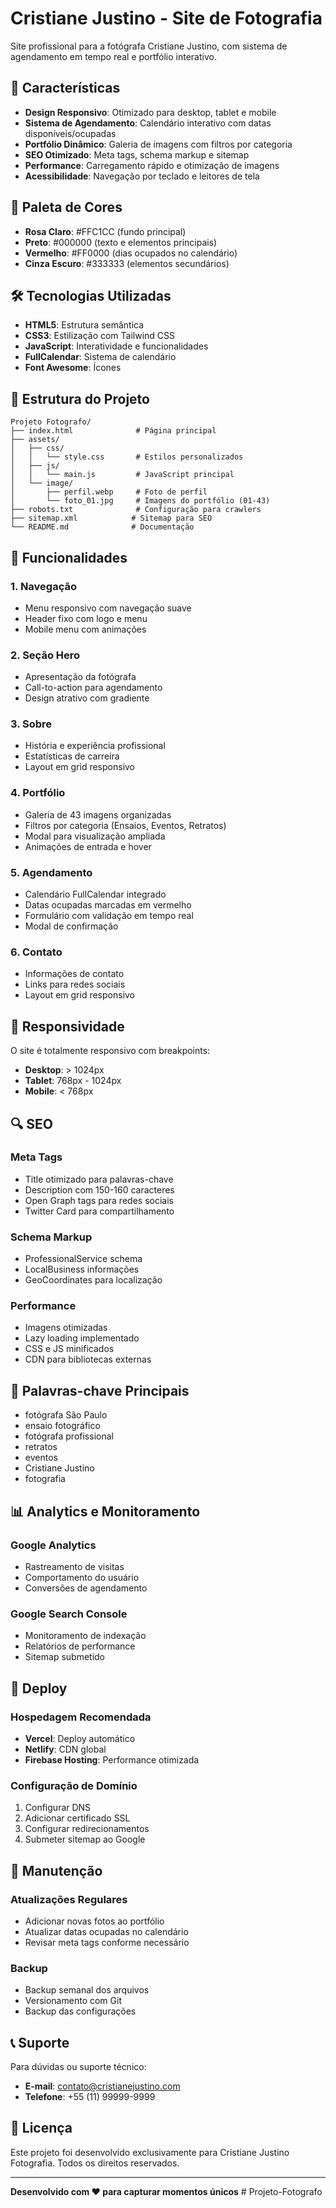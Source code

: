 # Cristiane Justino - Site de Fotografia

Site profissional para a fotógrafa Cristiane Justino, com sistema de agendamento em tempo real e portfólio interativo.

## 🎯 Características

- **Design Responsivo**: Otimizado para desktop, tablet e mobile
- **Sistema de Agendamento**: Calendário interativo com datas disponíveis/ocupadas
- **Portfólio Dinâmico**: Galeria de imagens com filtros por categoria
- **SEO Otimizado**: Meta tags, schema markup e sitemap
- **Performance**: Carregamento rápido e otimização de imagens
- **Acessibilidade**: Navegação por teclado e leitores de tela

## 🎨 Paleta de Cores

- **Rosa Claro**: #FFC1CC (fundo principal)
- **Preto**: #000000 (texto e elementos principais)
- **Vermelho**: #FF0000 (dias ocupados no calendário)
- **Cinza Escuro**: #333333 (elementos secundários)

## 🛠️ Tecnologias Utilizadas

- **HTML5**: Estrutura semântica
- **CSS3**: Estilização com Tailwind CSS
- **JavaScript**: Interatividade e funcionalidades
- **FullCalendar**: Sistema de calendário
- **Font Awesome**: Ícones

## 📁 Estrutura do Projeto

```
Projeto Fotografo/
├── index.html              # Página principal
├── assets/
│   ├── css/
│   │   └── style.css       # Estilos personalizados
│   ├── js/
│   │   └── main.js         # JavaScript principal
│   └── image/
│       ├── perfil.webp     # Foto de perfil
│       └── foto_01.jpg     # Imagens do portfólio (01-43)
├── robots.txt              # Configuração para crawlers
├── sitemap.xml            # Sitemap para SEO
└── README.md              # Documentação
```

## 🚀 Funcionalidades

### 1. Navegação
- Menu responsivo com navegação suave
- Header fixo com logo e menu
- Mobile menu com animações

### 2. Seção Hero
- Apresentação da fotógrafa
- Call-to-action para agendamento
- Design atrativo com gradiente

### 3. Sobre
- História e experiência profissional
- Estatísticas de carreira
- Layout em grid responsivo

### 4. Portfólio
- Galeria de 43 imagens organizadas
- Filtros por categoria (Ensaios, Eventos, Retratos)
- Modal para visualização ampliada
- Animações de entrada e hover

### 5. Agendamento
- Calendário FullCalendar integrado
- Datas ocupadas marcadas em vermelho
- Formulário com validação em tempo real
- Modal de confirmação

### 6. Contato
- Informações de contato
- Links para redes sociais
- Layout em grid responsivo

## 📱 Responsividade

O site é totalmente responsivo com breakpoints:
- **Desktop**: > 1024px
- **Tablet**: 768px - 1024px
- **Mobile**: < 768px

## 🔍 SEO

### Meta Tags
- Title otimizado para palavras-chave
- Description com 150-160 caracteres
- Open Graph tags para redes sociais
- Twitter Card para compartilhamento

### Schema Markup
- ProfessionalService schema
- LocalBusiness informações
- GeoCoordinates para localização

### Performance
- Imagens otimizadas
- Lazy loading implementado
- CSS e JS minificados
- CDN para bibliotecas externas

## 🎯 Palavras-chave Principais

- fotógrafa São Paulo
- ensaio fotográfico
- fotógrafa profissional
- retratos
- eventos
- Cristiane Justino
- fotografia

## 📊 Analytics e Monitoramento

### Google Analytics
- Rastreamento de visitas
- Comportamento do usuário
- Conversões de agendamento

### Google Search Console
- Monitoramento de indexação
- Relatórios de performance
- Sitemap submetido

## 🚀 Deploy

### Hospedagem Recomendada
- **Vercel**: Deploy automático
- **Netlify**: CDN global
- **Firebase Hosting**: Performance otimizada

### Configuração de Domínio
1. Configurar DNS
2. Adicionar certificado SSL
3. Configurar redirecionamentos
4. Submeter sitemap ao Google

## 🔧 Manutenção

### Atualizações Regulares
- Adicionar novas fotos ao portfólio
- Atualizar datas ocupadas no calendário
- Revisar meta tags conforme necessário

### Backup
- Backup semanal dos arquivos
- Versionamento com Git
- Backup das configurações

## 📞 Suporte

Para dúvidas ou suporte técnico:
- **E-mail**: contato@cristianejustino.com
- **Telefone**: +55 (11) 99999-9999

## 📄 Licença

Este projeto foi desenvolvido exclusivamente para Cristiane Justino Fotografia. Todos os direitos reservados.

---

**Desenvolvido com ❤️ para capturar momentos únicos** # Projeto-Fotografo
